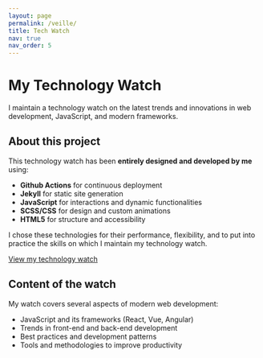 ```yaml
---
layout: page
permalink: /veille/
title: Tech Watch
nav: true
nav_order: 5
---
```


# My Technology Watch

I maintain a technology watch on the latest trends and innovations in web development, JavaScript, and modern frameworks.

## About this project

This technology watch has been **entirely designed and developed by me** using:

- **Github Actions** for continuous deployment
- **Jekyll** for static site generation
- **JavaScript** for interactions and dynamic functionalities
- **SCSS/CSS** for design and custom animations
- **HTML5** for structure and accessibility

I chose these technologies for their performance, flexibility, and to put into practice the skills on which I maintain my technology watch.

<div class="text-center mt-4 mb-5">
  <a href="https://escanor1986.github.io/veille_techno-OC/" class="btn btn-primary" target="_blank">
    View my technology watch
  </a>
</div>

## Content of the watch

My watch covers several aspects of modern web development:

- JavaScript and its frameworks (React, Vue, Angular)
- Trends in front-end and back-end development
- Best practices and development patterns
- Tools and methodologies to improve productivity
